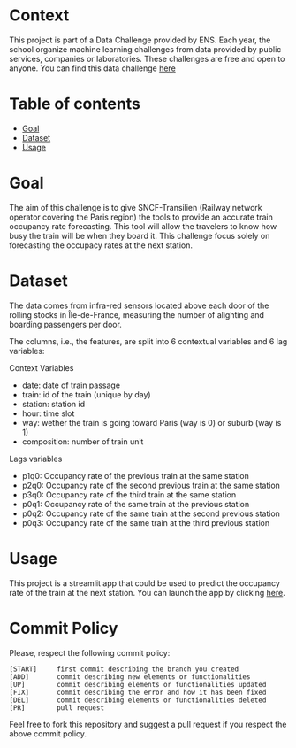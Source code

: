 # Context
This project is part of a Data Challenge provided by ENS. Each year, the school 
organize machine learning challenges from data provided by public services, companies or 
laboratories. These challenges are free and open to anyone.
You can find this data challenge [here]("https://challengedata.ens.fr/challenges/89/")

# Table of contents
- [Goal](#goal)
- [Dataset](#dataset)
- [Usage](#usage)

# Goal
The aim of this challenge is to give SNCF-Transilien 
(Railway network operator covering the Paris region) the tools to
provide an accurate train occupancy rate forecasting. This tool will allow
the travelers to know how busy the train will be when they board it. This challenge
focus solely on forecasting the occupacy rates at the next station.

# Dataset
The data comes from infra-red sensors located above each door of the 
rolling stocks in Île-de-France, measuring the number of alighting and 
boarding passengers per door.
            
The columns, i.e., the features, are split into 6 contextual variables and 6 lag variables:
                 
Context Variables
- date: date of train passage
- train: id of the train (unique by day)
- station: station id
- hour: time slot
- way: wether the train is going toward Paris (way is 0) or suburb (way is 1)
- composition: number of train unit
            
Lags variables
- p1q0: Occupancy rate of the previous train at the same station
- p2q0: Occupancy rate of the second previous train at the same station
- p3q0: Occupancy rate of the third train at the same station
- p0q1: Occupancy rate of the same train at the previous station
- p0q2: Occupancy rate of the same train at the second previous station
- p0q3: Occupancy rate of the same train at the third previous station

# Usage
This project is a streamlit app that could be used to predict the occupancy rate of 
the train at the next station. You can launch the app by clicking [here]().

# Commit Policy
Please, respect the following commit policy:
```
[START]     first commit describing the branch you created
[ADD]       commit describing new elements or functionalities
[UP]        commit describing elements or functionalities updated
[FIX]       commit describing the error and how it has been fixed
[DEL]       commit describing elements or functionalities deleted
[PR]        pull request
```

Feel free to fork this repository and suggest a pull request if you respect the above commit policy.
